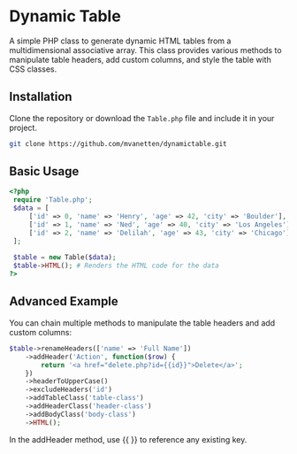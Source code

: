 # Dynamic Table
A simple PHP class to generate dynamic HTML tables from a multidimensional associative array. This class provides various methods to manipulate table headers, add custom columns, and style the table with CSS classes.

## Installation

Clone the repository or download the `Table.php` file and include it in your project.

```bash
git clone https://github.com/mvanetten/dynamictable.git
```
## Basic Usage
```php
<?php
 require 'Table.php';
 $data = [
     ['id' => 0, 'name' => 'Henry', 'age' => 42, 'city' => 'Boulder'],
     ['id' => 1, 'name' => 'Ned', 'age' => 40, 'city' => 'Los Angeles'],
     ['id' => 2, 'name' => 'Delilah', 'age' => 43, 'city' => 'Chicago'],
 ];
 
 $table = new Table($data);
 $table->HTML(); # Renders the HTML code for the data
?>
```

## Advanced Example
You can chain multiple methods to manipulate the table headers and add custom columns:

```php
$table->renameHeaders(['name' => 'Full Name'])
    ->addHeader('Action', function($row) {
        return '<a href="delete.php?id={{id}}">Delete</a>';
    })
    ->headerToUpperCase()
    ->excludeHeaders('id')
    ->addTableClass('table-class')
    ->addHeaderClass('header-class')
    ->addBodyClass('body-class')
    ->HTML();
```
In the addHeader method, use {{ }} to reference any existing key.
